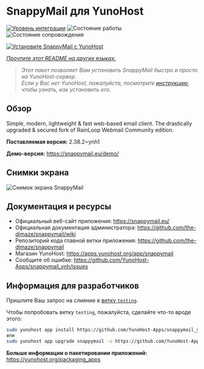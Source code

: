 <!--
Важно: этот README был автоматически сгенерирован <https://github.com/YunoHost/apps/tree/master/tools/readme_generator>
Он НЕ ДОЛЖЕН редактироваться вручную.
-->

# SnappyMail для YunoHost

[![Уровень интеграции](https://apps.yunohost.org/badge/integration/snappymail)](https://ci-apps.yunohost.org/ci/apps/snappymail/)
![Состояние работы](https://apps.yunohost.org/badge/state/snappymail)
![Состояние сопровождения](https://apps.yunohost.org/badge/maintained/snappymail)

[![Установите SnappyMail с YunoHost](https://install-app.yunohost.org/install-with-yunohost.svg)](https://install-app.yunohost.org/?app=snappymail)

*[Прочтите этот README на других языках.](./ALL_README.md)*

> *Этот пакет позволяет Вам установить SnappyMail быстро и просто на YunoHost-сервер.*  
> *Если у Вас нет YunoHost, пожалуйста, посмотрите [инструкцию](https://yunohost.org/install), чтобы узнать, как установить его.*

## Обзор

Simple, modern, lightweight & fast web-based email client. The drastically upgraded & secured fork of RainLoop Webmail Community edition.


**Поставляемая версия:** 2.38.2~ynh1

**Демо-версия:** <https://snappymail.eu/demo/>

## Снимки экрана

![Снимок экрана SnappyMail](./doc/screenshots/screenshot.png)

## Документация и ресурсы

- Официальный веб-сайт приложения: <https://snappymail.eu/>
- Официальная документация администратора: <https://github.com/the-djmaze/snappymail/wiki>
- Репозиторий кода главной ветки приложения: <https://github.com/the-djmaze/snappymail>
- Магазин YunoHost: <https://apps.yunohost.org/app/snappymail>
- Сообщите об ошибке: <https://github.com/YunoHost-Apps/snappymail_ynh/issues>

## Информация для разработчиков

Пришлите Ваш запрос на слияние в [ветку `testing`](https://github.com/YunoHost-Apps/snappymail_ynh/tree/testing).

Чтобы попробовать ветку `testing`, пожалуйста, сделайте что-то вроде этого:

```bash
sudo yunohost app install https://github.com/YunoHost-Apps/snappymail_ynh/tree/testing --debug
или
sudo yunohost app upgrade snappymail -u https://github.com/YunoHost-Apps/snappymail_ynh/tree/testing --debug
```

**Больше информации о пакетировании приложений:** <https://yunohost.org/packaging_apps>

